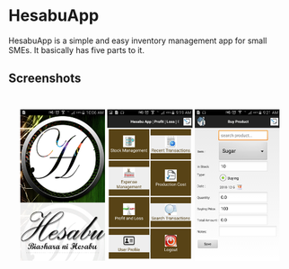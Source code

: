 # HesabuApp
HesabuApp is a simple and easy inventory management app for small SMEs. It basically has five parts to it.

## Screenshots<br><br>

<p align="center">
<img src="Screenshot1.png" width="30%">
<img src="Screenshot2.png" width="30%">
<img src="Screenshot3.png" width="30%">

</p>

   
